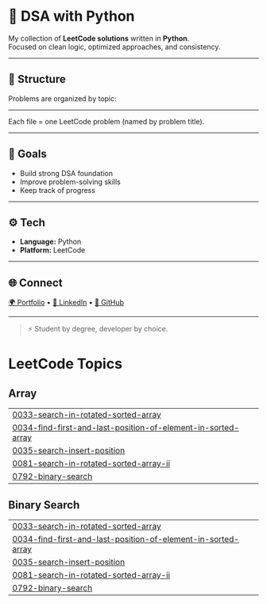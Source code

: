 # 🧠 DSA with Python

My collection of **LeetCode solutions** written in **Python**.  
Focused on clean logic, optimized approaches, and consistency.

---

## 📂 Structure
Problems are organized by topic:

---

Each file = one LeetCode problem (named by problem title).

---

## 🚀 Goals
- Build strong DSA foundation  
- Improve problem-solving skills  
- Keep track of progress  

---

## ⚙️ Tech
- **Language:** Python  
- **Platform:** LeetCode  

---

## 🌐 Connect
[🌍 Portfolio](https://creative-krishna.vercel.app) • [💼 LinkedIn](https://www.linkedin.com/in/krishnapratapsinghchauhan/) • [🐙 GitHub](https://github.com/creative-krishna)

---

> ⚡ Student by degree, developer by choice.

<!---LeetCode Topics Start-->
# LeetCode Topics
## Array
|  |
| ------- |
| [0033-search-in-rotated-sorted-array](https://github.com/krishnapschauhan/DSA-Python/tree/master/0033-search-in-rotated-sorted-array) |
| [0034-find-first-and-last-position-of-element-in-sorted-array](https://github.com/krishnapschauhan/DSA-Python/tree/master/0034-find-first-and-last-position-of-element-in-sorted-array) |
| [0035-search-insert-position](https://github.com/krishnapschauhan/DSA-Python/tree/master/0035-search-insert-position) |
| [0081-search-in-rotated-sorted-array-ii](https://github.com/krishnapschauhan/DSA-Python/tree/master/0081-search-in-rotated-sorted-array-ii) |
| [0792-binary-search](https://github.com/krishnapschauhan/DSA-Python/tree/master/0792-binary-search) |
## Binary Search
|  |
| ------- |
| [0033-search-in-rotated-sorted-array](https://github.com/krishnapschauhan/DSA-Python/tree/master/0033-search-in-rotated-sorted-array) |
| [0034-find-first-and-last-position-of-element-in-sorted-array](https://github.com/krishnapschauhan/DSA-Python/tree/master/0034-find-first-and-last-position-of-element-in-sorted-array) |
| [0035-search-insert-position](https://github.com/krishnapschauhan/DSA-Python/tree/master/0035-search-insert-position) |
| [0081-search-in-rotated-sorted-array-ii](https://github.com/krishnapschauhan/DSA-Python/tree/master/0081-search-in-rotated-sorted-array-ii) |
| [0792-binary-search](https://github.com/krishnapschauhan/DSA-Python/tree/master/0792-binary-search) |
<!---LeetCode Topics End-->